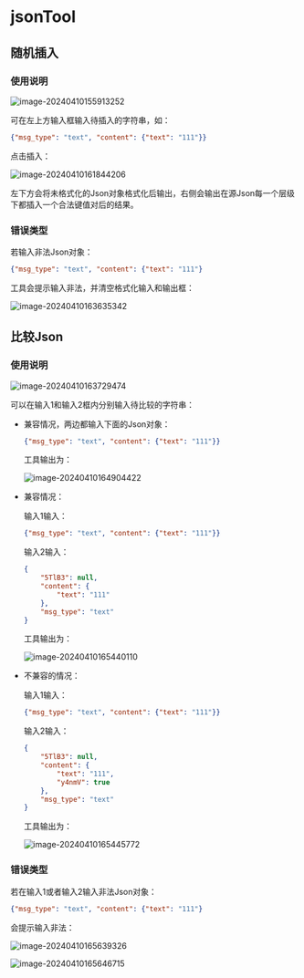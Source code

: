 # jsonTool

## 随机插入

### 使用说明

![image-20240410155913252](./img/image-20240410155913252.png)

可在左上方输入框输入待插入的字符串，如：

```json
{"msg_type": "text", "content": {"text": "111"}}
```

点击插入：

![image-20240410161844206](./img/image-20240410161844206.png)

左下方会将未格式化的Json对象格式化后输出，右侧会输出在源Json每一个层级下都插入一个合法键值对后的结果。

### 错误类型

若输入非法Json对象：

```json
{"msg_type": "text", "content": {"text": "111"}
```

工具会提示输入非法，并清空格式化输入和输出框：

![image-20240410163635342](./img/image-20240410163635342.png)

## 比较Json

### 使用说明

![image-20240410163729474](./img/image-20240410163729474.png)

可以在输入1和输入2框内分别输入待比较的字符串：

- 兼容情况，两边都输入下面的Json对象：

    ```json
    {"msg_type": "text", "content": {"text": "111"}}
    ```

    工具输出为：

    ![image-20240410164904422](./img/image-20240410164904422.png)

- 兼容情况：

    输入1输入：

    ```json
    {"msg_type": "text", "content": {"text": "111"}}
    ```

    输入2输入：

    ```json
    {
        "5TlB3": null,
        "content": {
            "text": "111"
        },
        "msg_type": "text"
    }
    ```

    工具输出为：

    ![image-20240410165440110](./img/image-20240410165440110.png)

- 不兼容的情况：

    输入1输入：

    ```json
    {"msg_type": "text", "content": {"text": "111"}}
    ```

    输入2输入：

    ```json
    {
        "5TlB3": null,
        "content": {
            "text": "111",
            "y4nmV": true
        },
        "msg_type": "text"
    }
    ```

    工具输出为：

    ![image-20240410165445772](./img/image-20240410165445772.png)

### 错误类型

若在输入1或者输入2输入非法Json对象：

```json
{"msg_type": "text", "content": {"text": "111"}
```

会提示输入非法：

![image-20240410165639326](./img/image-20240410165639326.png)

![image-20240410165646715](./img/image-20240410165646715.png)
